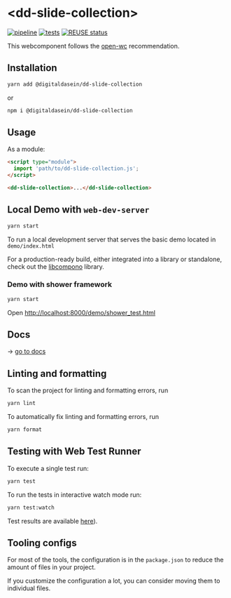 <!--
SPDX-FileCopyrightText: 2022 Digital Dasein <https://digital-dasein.gitlab.io/>
SPDX-FileCopyrightText: 2022 Gerben Peeters <gerben@digitaldasein.org>
SPDX-FileCopyrightText: 2022 Senne Van Baelen <senne@digitaldasein.org>

SPDX-License-Identifier: MIT
-->

# \<dd-slide-collection>

[![pipeline](https://github.com/digitaldasein/dd-slide-collection/actions/workflows/build.yml/badge.svg)](https://github.com/digitaldasein/dd-slide-collection/actions/workflows/build.yml)
[![tests](https://github.com/digitaldasein/dd-slide-collection/actions/workflows/test.yml/badge.svg)](https://digitaldasein.github.io/dd-slide-collection/coverage/lcov-report)
[![REUSE 
status](https://api.reuse.software/badge/github.com/digitaldasein/dd-slide-collection)](https://api.reuse.software/info/github.com/digitaldasein/dd-slide-collection)


This webcomponent follows the [open-wc](https://github.com/open-wc/open-wc) recommendation.

## Installation

```bash
yarn add @digitaldasein/dd-slide-collection
```
or

```bash
npm i @digitaldasein/dd-slide-collection
```

## Usage

As a module:

```html
<script type="module">
  import 'path/to/dd-slide-collection.js';
</script>

<dd-slide-collection>...</dd-slide-collection>
```

## Local Demo with `web-dev-server`

```bash
yarn start
```

To run a local development server that serves the basic demo located in 
`demo/index.html`

For a production-ready build, either integrated into a library or standalone, 
check out the
[libcompono](https://github.com/digitaldasein/libcompono) library.

### Demo with shower framework

```bash
yarn start
```

Open [http://localhost:8000/demo/shower_test.html](http://localhost:8000/demo/shower_test.html)

## Docs

&rarr; [go to 
docs](https://digitaldasein.github.io/dd-slide-collection/docs/classes/DdSlideCollection.html)

## Linting and formatting

To scan the project for linting and formatting errors, run

```bash
yarn lint
```

To automatically fix linting and formatting errors, run

```bash
yarn format
```

## Testing with Web Test Runner

To execute a single test run:

```bash
yarn test
```

To run the tests in interactive watch mode run:

```bash
yarn test:watch
```

Test results are available 
[here](https://digitaldasein.github.io/dd-slide-collection/coverage/lcov-report)).

## Tooling configs

For most of the tools, the configuration is in the `package.json` to reduce the amount of files in your project.

If you customize the configuration a lot, you can consider moving them to 
individual files.
